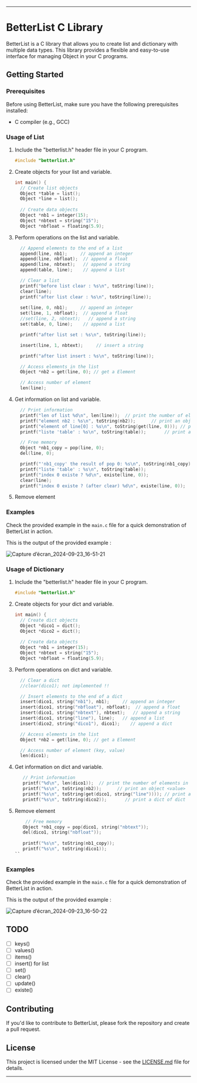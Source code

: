 
---

# BetterList C Library

BetterList is a C library that allows you to create list and dictionary with multiple data types. This library provides a flexible and easy-to-use interface for managing Object in your C programs.

## Getting Started

### Prerequisites

Before using BetterList, make sure you have the following prerequisites installed:

- C compiler (e.g., GCC)

### Usage of List

1. Include the "betterlist.h" header file in your C program.

    ```c
    #include "betterlist.h"
    ```

2. Create objects for your list and variable.

    ```c
    int main() {
      // Create list objects
      Object *table = list();
      Object *line = list(); 
      
      // Create data objects
      Object *nb1 = integer(15);
      Object *nbtext = string("15");
      Object *nbfloat = floating(5.9);
    ```

3. Perform operations on the list and variable.

    ```c
      // Append elements to the end of a list
      append(line, nb1);     // append an integer
      append(line, nbfloat);  // append a float
      append(line, nbtext);   // append a string
      append(table, line);    // append a list

      // Clear a list
      printf("before list clear : %s\n", toString(line)); 
      clear(line);
      printf("after list clear : %s\n", toString(line)); 
      
      set(line, 0, nb1);     // append an integer
      set(line, 1, nbfloat);  // append a float
      //set(line, 2, nbtext);   // append a string
      set(table, 0, line);    // append a list
    
      printf("after list set : %s\n", toString(line)); 
    
      insert(line, 1, nbtext);     // insert a string
    
      printf("after list insert : %s\n", toString(line)); 
    
      // Access elements in the list
      Object *nb2 = get(line, 0); // get a Element

      // Access number of element
      len(line);
    ```

4. Get information on list and variable.

    ```c
      // Print information
      printf("len of list %d\n", len(line));  // print the number of elements in the list
      printf("element nb2 : %s\n", toString(nb2));      // print an object (<value>)
      printf("element of line[0] : %s\n", toString(get(line, 0))); // print an element in the list [<value1>, <value2>, ...]
      printf("liste 'table' : %s\n", toString(table));       // print a list of lists
    
      // Free memory
      Object *nb1_copy = pop(line, 0);
      del(line, 0);
    
      printf("'nb1_copy' the result of pop 0: %s\n", toString(nb1_copy));
      printf("liste 'table' : %s\n", toString(table));
      printf("index 0 existe ? %d\n", existe(line, 0));
      clear(line);
      printf("index 0 existe ? (after clear) %d\n", existe(line, 0));
    ```

5. Remove element

### Examples

Check the provided example in the `main.c` file for a quick demonstration of BetterList in action.

This is the output of the provided example :

![Capture d’écran_2024-09-23_16-51-21](https://github.com/user-attachments/assets/78c0f40b-d285-499a-b1c8-2d341ebf8838)


### Usage of Dictionary

1. Include the "betterlist.h" header file in your C program.

    ```c
    #include "betterlist.h"
    ```

2. Create objects for your dict and variable.

    ```c
    int main() {
      // Create dict objects
      Object *dico1 = dict();
      Object *dico2 = dict(); 
      
      // Create data objects
      Object *nb1 = integer(15);
      Object *nbtext = string("15");
      Object *nbfloat = floating(5.9);
    ```

3. Perform operations on dict and variable.

    ```c
      // Clear a dict
      //clear(dico1); not implemented !!

      // Insert elements to the end of a dict
      insert(dico1, string("nb1"), nb1);     // append an integer
      insert(dico1, string("nbfloat"), nbfloat);  // append a float
      insert(dico1, string("nbtext"), nbtext);   // append a string
      insert(dico1, string("line"), line);   // append a list
      insert(dico2, string("dico1"), dico1);    // append a dict
    
      // Access elements in the list
      Object *nb2 = get(line, 0); // get a Element

      // Access number of element (key, value)
      len(dico1);
    ```
    
4. Get information on dict and variable.
   
   ```c
      // Print information
      printf("%d\n", len(dico1));  // print the number of elements in the list
      printf("%s\n", toString(nb2));      // print an object <value>
      printf("%s\n", toString(get(dico1, string("line")))); // print an element in the dict
      printf("%s\n", toString(dico2));       // print a dict of dict
    ```

5. Remove element
   ```c
       // Free memory
      Object *nb1_copy = pop(dico1, string("nbtext"));
      del(dico1, string("nbfloat"));
    
      printf("%s\n", toString(nb1_copy));
      printf("%s\n", toString(dico1));
   ``

### Examples

Check the provided example in the `main.c` file for a quick demonstration of BetterList in action.

This is the output of the provided example :

![Capture d’écran_2024-09-23_16-50-22](https://github.com/user-attachments/assets/68253649-94ca-4aa0-ad6d-3f2545ea98f2)

## TODO
- [ ] keys()
- [ ] values()
- [ ] items()
- [ ] insert() for list
- [ ] set()
- [ ] clear()
- [ ] update()
- [ ] existe()

## Contributing

If you'd like to contribute to BetterList, please fork the repository and create a pull request.

## License

This project is licensed under the MIT License - see the [LICENSE.md](LICENSE.md) file for details.

---

